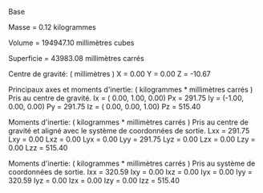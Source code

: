 Base

Masse = 0.12 kilogrammes

Volume = 194947.10 millimètres cubes

Superficie = 43983.08  millimètres carrés

Centre de gravité: ( millimètres )
	X = 0.00
	Y = 0.00
	Z = -10.67

Principaux axes et moments d'inertie: ( kilogrammes *  millimètres carrés )
Pris au centre de gravité.
	 Ix = ( 0.00,  1.00,  0.00)   	Px = 291.75
	 Iy = (-1.00,  0.00,  0.00)   	Py = 291.75
	 Iz = ( 0.00,  0.00,  1.00)   	Pz = 515.40

Moments d'inertie: ( kilogrammes *  millimètres carrés )
Pris au centre de gravité et aligné avec le système de coordonnées de sortie.
	Lxx = 291.75	Lxy = 0.00	Lxz = 0.00
	Lyx = 0.00	Lyy = 291.75	Lyz = 0.00
	Lzx = 0.00	Lzy = 0.00	Lzz = 515.40

Moments d'inertie: ( kilogrammes *  millimètres carrés )
Pris au système de coordonnées de sortie.
	Ixx = 320.59	Ixy = 0.00	Ixz = 0.00
	Iyx = 0.00	Iyy = 320.59	Iyz = 0.00
	Izx = 0.00	Izy = 0.00	Izz = 515.40

